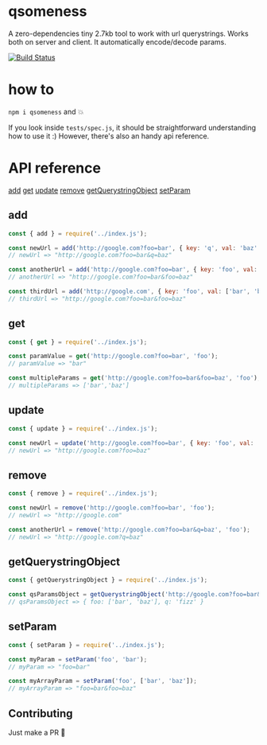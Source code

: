 # qsomeness
A zero-dependencies tiny 2.7kb tool to work with url querystrings. Works both on server and client. It automatically encode/decode params.

[![Build Status](https://travis-ci.org/stecb/qsomeness.svg?branch=master)](https://travis-ci.org/stecb/qsomeness)

# how to
`npm i qsomeness` and 💥

If you look inside `tests/spec.js`, it should be straightforward understanding how to use it :)
However, there's also an handy api reference.

# API reference

[add](#add)
[get](#get)
[update](#update)
[remove](#remove)
[getQuerystringObject](#getQuerystringObject)
[setParam](#setParam)

add
---
```js
const { add } = require('../index.js');

const newUrl = add('http://google.com?foo=bar', { key: 'q', val: 'baz' });
// newUrl => "http://google.com?foo=bar&q=baz"

const anotherUrl = add('http://google.com?foo=bar', { key: 'foo', val: 'baz' })
// anotherUrl => "http://google.com?foo=bar&foo=baz"

const thirdUrl = add('http://google.com', { key: 'foo', val: ['bar', 'baz'] });
// thirdUrl => "http://google.com?foo=bar&foo=baz"

```

get
---
```js
const { get } = require('../index.js');

const paramValue = get('http://google.com?foo=bar', 'foo');
// paramValue => "bar"

const multipleParams = get('http://google.com?foo=bar&foo=baz', 'foo');
// multipleParams => ['bar','baz']

```

update
---
```js
const { update } = require('../index.js');

const newUrl = update('http://google.com?foo=bar', { key: 'foo', val: 'baz' });
// newUrl => "http://google.com?foo=baz"

```


remove
---
```js
const { remove } = require('../index.js');

const newUrl = remove('http://google.com?foo=bar', 'foo');
// newUrl => "http://google.com"

const anotherUrl = remove('http://google.com?foo=bar&q=baz', 'foo');
// newUrl => "http://google.com?q=baz"

```

getQuerystringObject
---
```js
const { getQuerystringObject } = require('../index.js');

const qsParamsObject = getQuerystringObject('http://google.com?foo=bar&foo=baz&q=fizz');
// qsParamsObject => { foo: ['bar', 'baz'], q: 'fizz' }

```

setParam
---
```js
const { setParam } = require('../index.js');

const myParam = setParam('foo', 'bar');
// myParam => "foo=bar"

const myArrayParam = setParam('foo', ['bar', 'baz']);
// myArrayParam => "foo=bar&foo=baz"
```

## Contributing

Just make a PR 🍺
